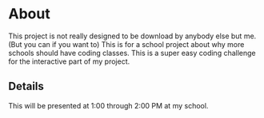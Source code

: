 # About

This project is not really designed to be download by anybody else but me. (But you can if you want to) This is for a school project about why more schools should have coding classes. This is a super easy coding challenge for the interactive part of my project.

## Details

This will be presented at 1:00 through 2:00 PM at my school.